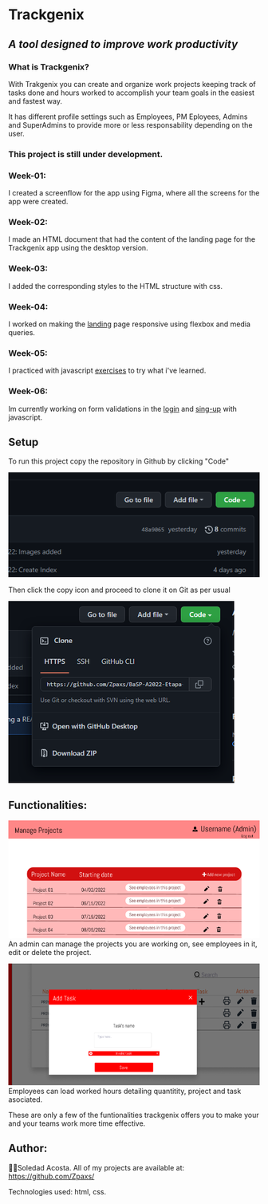 # Trackgenix

## _A tool designed to improve work productivity_

### **What is Trackgenix?**

With Trakgenix you can create and organize work projects keeping track of tasks done and hours worked to accomplish your team goals in the easiest and fastest way.

It has different profile settings such as Employees, PM Eployees, Admins and SuperAdmins to provide more or less responsability depending on the user.

### This project is still under development.

### Week-01:

I created a screenflow for the app using Figma, where all the screens for the app were created.

### Week-02:

I made an HTML document that had the content of the landing page for the Trackgenix app using the desktop version.

### Week-03:

I added the corresponding styles to the HTML structure with css.

### Week-04:

I worked on making the [landing](https://zpaxs.github.io/BaSP-A2022-Etapa-1/Semana-04/) page responsive using flexbox and media queries.

### Week-05:

I practiced with javascript [exercises](https://zpaxs.github.io/BaSP-A2022-Etapa-1/Semana-05/) to try what i've learned.

### Week-06:

Im currently working on form validations in the [login](https://zpaxs.github.io/BaSP-A2022-Etapa-1/Semana-06/views/login.html) and [sing-up](https://zpaxs.github.io/BaSP-A2022-Etapa-1/Semana-06/views/sign-up.html) with javascript.

## Setup

To run this project copy the repository in Github by clicking "Code"

![Tutorial Github Repo](https://github.com/Zpaxs/BaSP-A2022-Etapa-1/blob/main/Semana-02/assets/README.png?raw=true)

Then click the copy icon and proceed to clone it on Git as per usual

![Tutorial Github Repo](https://github.com/Zpaxs/BaSP-A2022-Etapa-1/blob/main/Semana-02/assets/READMETuto.png?raw=true)

## Functionalities:

![Tutorial App](https://github.com/Zpaxs/BaSP-A2022-Etapa-1/blob/main/Semana-02/assets/Howtouse.png?raw=true)
An admin can manage the projects you are working on, see employees in it, edit or delete the project.

![Tutorial App](https://github.com/Zpaxs/BaSP-A2022-Etapa-1/blob/main/Semana-02/assets/Howtouse2.png?raw=true)
Employees can load worked hours detailing quantitity, project and task asociated.

These are only a few of the funtionalities trackgenix offers you to make your and your teams work more time effective.

## Author:

👨‍💻Soledad Acosta. All of my projects are available at: https://github.com/Zpaxs/

Technologies used: html, css.
